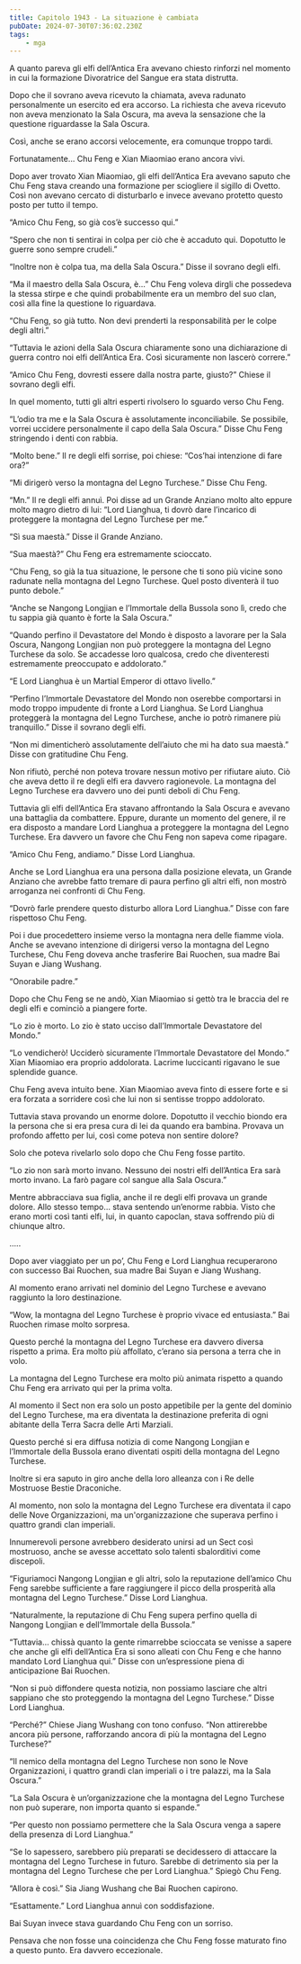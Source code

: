 ```yaml
---
title: Capitolo 1943 - La situazione è cambiata
pubDate: 2024-07-30T07:36:02.230Z
tags:
    - mga
---
```


A quanto pareva gli elfi dell’Antica Era avevano chiesto rinforzi nel momento in cui la formazione Divoratrice del Sangue era stata distrutta.

Dopo che il sovrano aveva ricevuto la chiamata, aveva radunato personalmente un esercito ed era accorso. La richiesta che aveva ricevuto non aveva menzionato la Sala Oscura, ma aveva la sensazione che la questione riguardasse la Sala Oscura.

Così, anche se erano accorsi velocemente, era comunque troppo tardi.

Fortunatamente… Chu Feng e Xian Miaomiao erano ancora vivi.

Dopo aver trovato Xian Miaomiao, gli elfi dell’Antica Era avevano saputo che Chu Feng stava creando una formazione per sciogliere il sigillo di Ovetto. Così non avevano cercato di disturbarlo e invece avevano protetto questo posto per tutto il tempo.

“Amico Chu Feng, so già cos’è successo qui.”

“Spero che non ti sentirai in colpa per ciò che è accaduto qui. Dopotutto le guerre sono sempre crudeli.”

“Inoltre non è colpa tua, ma della Sala Oscura.” Disse il sovrano degli elfi.

“Ma il maestro della Sala Oscura, è…” Chu Feng voleva dirgli che possedeva la stessa stirpe e che quindi probabilmente era un membro del suo clan, così alla fine la questione lo riguardava.

“Chu Feng, so già tutto. Non devi prenderti la responsabilità per le colpe degli altri.”

“Tuttavia le azioni della Sala Oscura chiaramente sono una dichiarazione di guerra contro noi elfi dell’Antica Era. Così sicuramente non lascerò correre.”

“Amico Chu Feng, dovresti essere dalla nostra parte, giusto?” Chiese il sovrano degli elfi.

In quel momento, tutti gli altri esperti rivolsero lo sguardo verso Chu Feng.

“L’odio tra me e la Sala Oscura è assolutamente inconciliabile. Se possibile, vorrei uccidere personalmente il capo della Sala Oscura.” Disse Chu Feng stringendo i denti con rabbia.

“Molto bene.” Il re degli elfi sorrise, poi chiese: “Cos’hai intenzione di fare ora?”

“Mi dirigerò verso la montagna del Legno Turchese.” Disse Chu Feng.

“Mn.” Il re degli elfi annuì. Poi disse ad un Grande Anziano molto alto eppure molto magro dietro di lui: “Lord Lianghua, ti dovrò dare l’incarico di proteggere la montagna del Legno Turchese per me.”

“Sì sua maestà.” Disse il Grande Anziano.

“Sua maestà?” Chu Feng era estremamente scioccato.

“Chu Feng, so già la tua situazione, le persone che ti sono più vicine sono radunate nella montagna del Legno Turchese. Quel posto diventerà il tuo punto debole.”

“Anche se Nangong Longjian e l’Immortale della Bussola sono lì, credo che tu sappia già quanto è forte la Sala Oscura.”

“Quando perfino il Devastatore del Mondo è disposto a lavorare per la Sala Oscura, Nangong Longjian non può proteggere la montagna del Legno Turchese da solo. Se accadesse loro qualcosa, credo che diventeresti estremamente preoccupato e addolorato.”

“E Lord Lianghua è un Martial Emperor di ottavo livello.”

“Perfino l’Immortale Devastatore del Mondo non oserebbe comportarsi in modo troppo impudente di fronte a Lord Lianghua. Se Lord Lianghua proteggerà la montagna del Legno Turchese, anche io potrò rimanere più tranquillo.” Disse il sovrano degli elfi.

“Non mi dimenticherò assolutamente dell’aiuto che mi ha dato sua maestà.” Disse con gratitudine Chu Feng.

Non rifiutò, perché non poteva trovare nessun motivo per rifiutare aiuto. Ciò che aveva detto il re degli elfi era davvero ragionevole. La montagna del Legno Turchese era davvero uno dei punti deboli di Chu Feng.

Tuttavia gli elfi dell’Antica Era stavano affrontando la Sala Oscura e avevano una battaglia da combattere. Eppure, durante un momento del genere, il re era disposto a mandare Lord Lianghua a proteggere la montagna del Legno Turchese. Era davvero un favore che Chu Feng non sapeva come ripagare.

“Amico Chu Feng, andiamo.” Disse Lord Lianghua.

Anche se Lord Lianghua era una persona dalla posizione elevata, un Grande Anziano che avrebbe fatto tremare di paura perfino gli altri elfi, non mostrò arroganza nei confronti di Chu Feng.

“Dovrò farle prendere questo disturbo allora Lord Lianghua.” Disse con fare rispettoso Chu Feng.

Poi i due procedettero insieme verso la montagna nera delle fiamme viola. Anche se avevano intenzione di dirigersi verso la montagna del Legno Turchese, Chu Feng doveva anche trasferire Bai Ruochen, sua madre Bai Suyan e Jiang Wushang.

“Onorabile padre.”

Dopo che Chu Feng se ne andò, Xian Miaomiao si gettò tra le braccia del re degli elfi e cominciò a piangere forte.

“Lo zio è morto. Lo zio è stato ucciso dall’Immortale Devastatore del Mondo.”

“Lo vendicherò! Ucciderò sicuramente l’Immortale Devastatore del Mondo.” Xian Miaomiao era proprio addolorata. Lacrime luccicanti rigavano le sue splendide guance.

Chu Feng aveva intuito bene. Xian Miaomiao aveva finto di essere forte e si era forzata a sorridere così che lui non si sentisse troppo addolorato.

Tuttavia stava provando un enorme dolore. Dopotutto il vecchio biondo era la persona che si era presa cura di lei da quando era bambina. Provava un profondo affetto per lui, così come poteva non sentire dolore?

Solo che poteva rivelarlo solo dopo che Chu Feng fosse partito.

“Lo zio non sarà morto invano. Nessuno dei nostri elfi dell’Antica Era sarà morto invano. La farò pagare col sangue alla Sala Oscura.”

Mentre abbracciava sua figlia, anche il re degli elfi provava un grande dolore. Allo stesso tempo… stava sentendo un’enorme rabbia. Visto che erano morti così tanti elfi, lui, in quanto capoclan, stava soffrendo più di chiunque altro.

…..

Dopo aver viaggiato per un po’, Chu Feng e Lord Lianghua recuperarono con successo Bai Ruochen, sua madre Bai Suyan e Jiang Wushang.

Al momento erano arrivati nel dominio del Legno Turchese e avevano raggiunto la loro destinazione.

“Wow, la montagna del Legno Turchese è proprio vivace ed entusiasta.” Bai Ruochen rimase molto sorpresa.

Questo perché la montagna del Legno Turchese era davvero diversa rispetto a prima. Era molto più affollato, c’erano sia persona a terra che in volo.

La montagna del Legno Turchese era molto più animata rispetto a quando Chu Feng era arrivato qui per la prima volta.

Al momento il Sect non era solo un posto appetibile per la gente del dominio del Legno Turchese, ma era diventata la destinazione preferita di ogni abitante della Terra Sacra delle Arti Marziali.

Questo perché si era diffusa notizia di come Nangong Longjian e l’Immortale della Bussola erano diventati ospiti della montagna del Legno Turchese.

Inoltre si era saputo in giro anche della loro alleanza con i Re delle Mostruose Bestie Draconiche.

Al momento, non solo la montagna del Legno Turchese era diventata il capo delle Nove Organizzazioni, ma un'organizzazione che superava perfino i quattro grandi clan imperiali.

Innumerevoli persone avrebbero desiderato unirsi ad un Sect così mostruoso, anche se avesse accettato solo talenti sbalorditivi come discepoli.

“Figuriamoci Nangong Longjian e gli altri, solo la reputazione dell’amico Chu Feng sarebbe sufficiente a fare raggiungere il picco della prosperità alla montagna del Legno Turchese.” Disse Lord Lianghua.

“Naturalmente, la reputazione di Chu Feng supera perfino quella di Nangong Longjian e dell’Immortale della Bussola.”

“Tuttavia… chissà quanto la gente rimarrebbe scioccata se venisse a sapere che anche gli elfi dell’Antica Era si sono alleati con Chu Feng e che hanno mandato Lord Lianghua qui.” Disse con un’espressione piena di anticipazione Bai Ruochen.

“Non si può diffondere questa notizia, non possiamo lasciare che altri sappiano che sto proteggendo la montagna del Legno Turchese.” Disse Lord Lianghua.

“Perché?” Chiese Jiang Wushang con tono confuso. “Non attirerebbe ancora più persone, rafforzando ancora di più la montagna del Legno Turchese?”

“Il nemico della montagna del Legno Turchese non sono le Nove Organizzazioni, i quattro grandi clan imperiali o i tre palazzi, ma la Sala Oscura.”

“La Sala Oscura è un’organizzazione che la montagna del Legno Turchese non può superare, non importa quanto si espande.”

“Per questo non possiamo permettere che la Sala Oscura venga a sapere della presenza di Lord Lianghua.”

“Se lo sapessero, sarebbero più preparati se decidessero di attaccare la montagna del Legno Turchese in futuro. Sarebbe di detrimento sia per la montagna del Legno Turchese che per Lord Lianghua.” Spiegò Chu Feng.

“Allora è così.” Sia Jiang Wushang che Bai Ruochen capirono.

“Esattamente.” Lord Lianghua annuì con soddisfazione.

Bai Suyan invece stava guardando Chu Feng con un sorriso.

Pensava che non fosse una coincidenza che Chu Feng fosse maturato fino a questo punto. Era davvero eccezionale.




